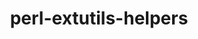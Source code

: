 ---
title: "perl-extutils-helpers"
layout: cache
categories: [package, develop-2024-08-04]
meta: {"versions": ["0.026"], "compilers": ["oneapi@=2024.2.0"], "oss": ["ubuntu22.04"], "platforms": ["linux"], "targets": ["x86_64_v3"], "stacks": ["e4s-oneapi", "root"], "num_specs": 1, "num_specs_by_stack": {"root": 1, "e4s-oneapi": 1}}
spec_details: [{"hash": "vxo4qhanzzhlxaauezav3dqhyxeitadx", "compiler": "oneapi@=2024.2.0", "versions": ["0.026"], "os": "ubuntu22.04", "platform": "linux", "target": "x86_64_v3", "variants": ["build_system=perl"], "stacks": ["root", "e4s-oneapi"], "size": "-", "tarball": "https://binaries.spack.io/releases/develop-2024-08-04/build_cache/linux-ubuntu22.04-x86_64_v3/oneapi-2024.2.0/perl-extutils-helpers-0.026/linux-ubuntu22.04-x86_64_v3-oneapi-2024.2.0-perl-extutils-helpers-0.026-vxo4qhanzzhlxaauezav3dqhyxeitadx.spack"}]
---